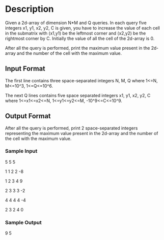 # Description
Given a 2d-array of dimension N*M and Q queries. In each query five integers x1, y1, x2, y2, C is given, you have to increase the value of each cell in the submatrix with (x1,y1) be the leftmost corner and (x2,y2) be the rightmost corner by C. Initially the value of all the cell of the 2d-array is 0.

After all the query is performed, print the maximum value present in the 2d-array and the number of the cell with the maximum value.

## Input Format
The first line contains three space-separated integers N, M, Q where 1<=N, M<=10^3, 1<=Q<=10^6.

The next Q lines contains five space separated integers x1, y1, x2, y2, C where 1<=x1<=x2<=N, 1<=y1<=y2<=M, -10^9<=C<=10^9.

## Output Format
After all the query is performed, print 2 space-separated integers representing the maximum value present in the 2d-array and the number of the cell with the maximum value.

### Sample Input

5 5 5

1 1 2 2 -8

1 2 3 4 9

2 3 3 3 -2

4 4 4 4 -4

2 3 2 4 0


### Sample Output

9 5